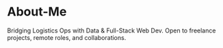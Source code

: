 # About-Me
Bridging Logistics Ops with Data &amp; Full-Stack Web Dev. Open to freelance projects, remote roles, and collaborations.

